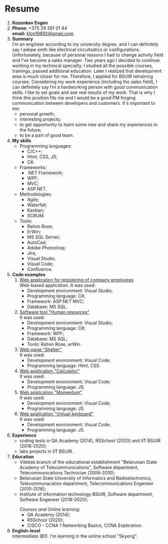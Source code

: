 # Resume
1. **Kozenkov Evgen**  
2. **Phone:** +375 29 291 01 44   
   **email:** klon19892@gmail.com
3. **Summary**  
    I’m an engineer according to my university  degree, and I can definitely say I adope smth like electrical circuitsatics or configurations. Unfortunately, because of personal reasons I had to change activity field  and I’ve become a sales manager. Two years ago I decided to continue working in my technical specialty. I studied all the possible courses, trainings, passed additional education. Later I realized that development area is much  closer for me. Therefore, I applied for BSUIR retraining courses. Considering my work experience (including the sales field), I can definitely say I’m a hardworking person with good communication skills. I like to set goals and see real results of my work.  That is why I think this position fits me and I would be a good PM forging communication between developers and customers. 
    It's important to me:
    - personal growth;
    - interesting projects;
    - to get opportunity to learn some new and share my experiences in the future;
    - to be a part of good team.
4. **My skills**
    - Programming languages:
        - C/C++;
        - Html, CSS, JS;
        - C#.
    - Frameworks:
        - .NET Framework;
        - WPF;
        - MVC;
        - ASP.NET.
    - Methodologies:
        - Agile;
        - Waterfall;
        - Kanban;
        - SCRUM.
    - Tools:
        - Ration Rose;
        - ErWin;
        - MS SQL Server;
        - AutoCad;
        - Adobe Photoshop;
        - Jira;
        - Visual Studio;
        - Visual Code;
        - Confluence.
5. **Code examples**
    1. [Web application for registering of company employees](https://drive.google.com/drive/folders/10toGUP3QqlV7WUYfHcV_GhiNghrm4dT8)   
        Web-based application. It was used:
        - Development environment: Visual Studio;
        - Programming language: C#;
        - Framework: ASP.NET MVC;
        - Database: MS SQL.        
    2. [Software tool "Human resources"](https://drive.google.com/open?id=1Xiars6ClqS0Irl_bJeyN6jgg8PLcFr4N)   
        It was used:
        - Development environment: Visual Studio;
        - Programming language: C#;
        - Framework: WPF;
        - Database: MS SQL;
        - Tools: Ration Rose, erWin.
    3. [Web-page "Shelter"](https://rolling-scopes-school.github.io/yauhkaz-JS2020Q3/shelter/pages/main/index.html)  
       It was used:
        - Development environment: Visual Code;
        - Programming language: Html, CSS.
     4. [Web application "Calculator"](https://rolling-scopes-school.github.io/yauhkaz-JS2020Q3/calculator/)  
       It was used:
        - Development environment: Visual Code;
        - Programming language: JS.
     5. [Web application "Momentum"](https://rolling-scopes-school.github.io/yauhkaz-JS2020Q3/momentum1/)  
       It was used:
        - Development environment: Visual Code;
        - Programming language: JS.
     6. [Web application "Virtual-keyboard"](https://rolling-scopes-school.github.io/yauhkaz-JS2020Q3/virtual-keyboard/)  
       It was used:
        - Development environment: Visual Code;
        - Programming language: JS.
6. **Experience**
    - coding tests in QA Academy (2014), RSSchool (2020) and IIT BSUIR (2018-2020);
    - labs projects in IIT BSUIR.
7. **Education**
    - Vitebsk branch of the educational establishment "Belarusian State Academy of Telecommunications", Software department, Telecommunications Technician (2006-2010);
    - Belarusian State University of Informatics and Radioelectronics, Telecommunacation department, Telecommunications Engeneer (2010-2016);
    - Institute of information technology BSUIR, Software department, Software Engeneer (2018-2020);</p>
*Courses and Online learning:*
        - QA Academy (2014);
        - RSSchool (2020);
        - CISCO - CCNA 1 Networking Basics, CCNA Exploration.
8. **English-level**   
 Intermediate (B1). I'm learning in the online school "Skyeng".
